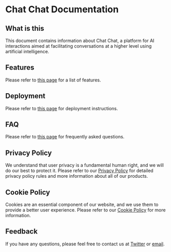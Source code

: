 # Chat Chat Documentation

## What is this

This document contains information about Chat Chat, a platform for AI interactions aimed at facilitating conversations at a higher level using artificial intelligence.

## Features

Please refer to [this page](./features.md) for a list of features.

## Deployment

Please refer to [this page](./deployment.md) for deployment instructions.

## FAQ

Please refer to [this page](https://github.com/okisdev/ChatChat/issues/3) for frequently asked questions.

## Privacy Policy

We understand that user privacy is a fundamental human right, and we will do our best to protect it. Please refer to our [Privacy Policy](https://www.harrly.com/privacy-policy) for detailed privacy policy rules and more information about all of our products.

## Cookie Policy

Cookies are an essential component of our website, and we use them to provide a better user experience. Please refer to our [Cookie Policy](https://www.harrly.com/cookies) for more information.

## Feedback

If you have any questions, please feel free to contact us at [Twitter](https://twitter.com/okisdev) or [email](mailto:hi@okis.dev).
